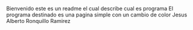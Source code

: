 Bienvenido este es un readme el cual describe cual es programa 
El programa destinado es una pagina simple con un cambio de color
Jesus Alberto Ronquillo Ramirez

